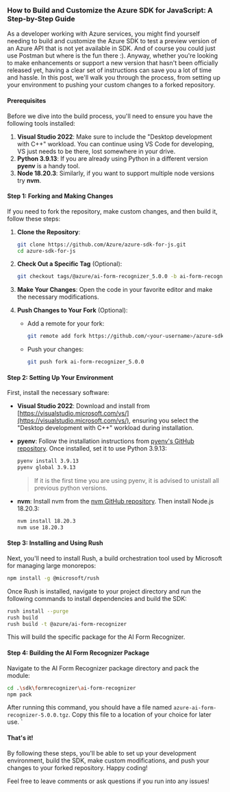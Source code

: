 ### How to Build and Customize the Azure SDK for JavaScript: A Step-by-Step Guide

As a developer working with Azure services, you might find yourself needing to build and customize the Azure SDK to test a preview version of an Azure API that is not yet available in SDK. And of course you could just use Postman but where is the fun there :). Anyway, whether you're looking to make enhancements or support a new version that hasn't been officially released yet, having a clear set of instructions can save you a lot of time and hassle. In this post, we'll walk you through the process, from setting up your environment to pushing your custom changes to a forked repository.

#### Prerequisites

Before we dive into the build process, you'll need to ensure you have the following tools installed:

1. **Visual Studio 2022**: Make sure to include the "Desktop development with C++" workload. You can continue using VS Code for developing, VS just needs to be there, lost somewhere in your drive.
2. **Python 3.9.13**: If you are already using Python in a different version **pyenv** is a handy tool.
3. **Node 18.20.3**: Similarly, if you want to support multiple node versions try **nvm**. 

#### Step 1: Forking and Making Changes

If you need to fork the repository, make custom changes, and then build it, follow these steps:

1. **Clone the Repository**:
   ```sh
   git clone https://github.com/Azure/azure-sdk-for-js.git
   cd azure-sdk-for-js
   ```

2. **Check Out a Specific Tag** (Optional):
   ```sh
   git checkout tags/@azure/ai-form-recognizer_5.0.0 -b ai-form-recognizer_5.0.0
   ```

3. **Make Your Changes**: Open the code in your favorite editor and make the necessary modifications.

4. **Push Changes to Your Fork** (Optional):
   - Add a remote for your fork:
     ```sh
     git remote add fork https://github.com/<your-username>/azure-sdk-for-js.git
     ```
   - Push your changes:
     ```sh
     git push fork ai-form-recognizer_5.0.0
     ```
	 
#### Step 2: Setting Up Your Environment

First, install the necessary software:

- **Visual Studio 2022**: Download and install from [https://visualstudio.microsoft.com/vs/](https://visualstudio.microsoft.com/vs/), ensuring you select the "Desktop development with C++" workload during installation. 
- **pyenv**: Follow the installation instructions from [pyenv's GitHub repository](https://github.com/pyenv/pyenv). Once installed, set it to use Python 3.9.13:
  ```sh
  pyenv install 3.9.13
  pyenv global 3.9.13
  ```
  <blockquote>If it is the first time you are using pyenv, it is advised to unistall all previous python versions.</blockquote>
  
- **nvm**: Install nvm from the [nvm GitHub repository](https://github.com/nvm-sh/nvm). Then install Node.js 18.20.3:
  ```sh
  nvm install 18.20.3
  nvm use 18.20.3
  ```

#### Step 3: Installing and Using Rush

Next, you'll need to install Rush, a build orchestration tool used by Microsoft for managing large monorepos:

```sh
npm install -g @microsoft/rush
```

Once Rush is installed, navigate to your project directory and run the following commands to install dependencies and build the SDK:

```sh
rush install --purge
rush build
rush build -t @azure/ai-form-recognizer
```

This will build the specific package for the AI Form Recognizer.

#### Step 4: Building the AI Form Recognizer Package

Navigate to the AI Form Recognizer package directory and pack the module:

```sh
cd .\sdk\formrecognizer\ai-form-recognizer
npm pack
```

After running this command, you should have a file named `azure-ai-form-recognizer-5.0.0.tgz`. Copy this file to a location of your choice for later use.
`


#### That's it!

By following these steps, you'll be able to set up your development environment, build the SDK, make custom modifications, and push your changes to your forked repository. Happy coding!

Feel free to leave comments or ask questions if you run into any issues!